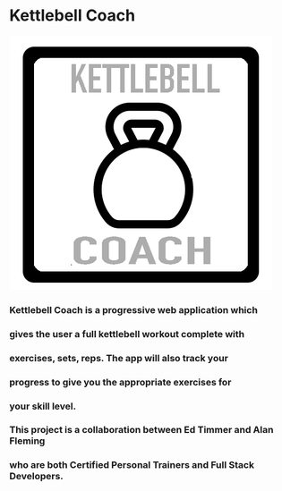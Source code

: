 # Kettlebell Coach
![Logo](kettlebellLogo.jpg)

### Kettlebell Coach is a progressive web application which
### gives the user a full kettlebell workout complete with 
### exercises, sets, reps. The app will also track your 
### progress to give you the appropriate exercises for 
### your skill level.

### This project is a collaboration between Ed Timmer and Alan Fleming 
### who are both Certified Personal Trainers and Full Stack Developers. 
